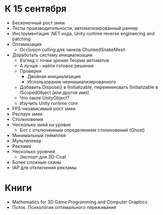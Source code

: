 
# К 15 сентября
- Бесконечный рост змеи
- Тесты производительности, автоматизированный раннер
- Инструментация .NET кода, Unity runtime reverse engineering and patching
- Оптимизация
    - Occlusion culling для чанков ChunkedSnakeMesh
- Доработать систему инициализации
    - Взгляд с точки зрения Теории автоматов
    - А лучше - найти готовое решение
    - Проверки
        - Двойная инициализация
        - Использование неинициализированного
    - Добавить Dispose() в IInitializable, переименовать IInitializable в IScopedObject (или другое имя)
    - Что такое UnityObject?
    - Изучить Unity runtime core
- FPS-независимый рост змеи
- Респаун змеи
- Столкновения
- Несколько змей на уровне
    - Бот с отключенным определением столкновений (Ghost)
- Минимальный геймплей
- Мультиплеер
- Реклама
- Несколько уровней
    - Экспорт для 3D-Coat
- Более сложные скины
- IAP для отключения рекламы

# Книги
- Mathematics for 3D Game Programming and Computer Graphics
- Поток. Психология оптимального переживания
